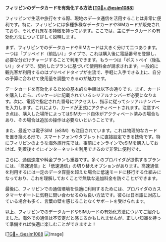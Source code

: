 **フィリピンのデータカードを有効化する方法 [[TG💪+ @esim1088](https://t.me/s/esim1088)]**

フィリピンで生活や旅行をする際、現地のデータ通信を活用することは非常に便利です。特に、フィリピンには多種多様なデータカードやSIMカードが販売されており、それぞれ異なる特徴を持っています。ここでは、主にデータカードの有効化方法について詳しく説明します。

まず、フィリピンでのデータカードやSIMカードは大きく分けて二つあります。一つは「プリペイド（前払い）」タイプで、これは購入後に電話番号を登録し、必要な分だけチャージすることで利用できます。もう一つは「ポストペイ（後払い）」タイプで、契約したプランに基づいて使用料金が請求されます。一般的に観光客が利用するのはプリペイドタイプが主流で、手軽に入手できる上に、自分の予算に合わせて使用量を調整できるのが魅力です。

データカードを有効化するための基本的な手順は以下の通りです。まず、カードを購入したら、パッケージに記載されているシリアルナンバーが必要になります。次に、電話で指定された番号にアクセスし、指示に従ってシリアルナンバーを入力します。これにより、カードが正式にアクティベートされます。注意すべき点は、購入した場所によってはSIMカード自体がアクティベート済みの場合もあり、その場合は追加の操作は必要ないということです。

また、最近では電子SIM（eSIM）も注目されています。これは物理的なカードを置き換える形で、スマートフォンやタブレットに直接設定できる技術です。特にフィリピンのような海外旅行先では、事前にオンラインでeSIMを購入しておけば、到着後すぐにインターネットを利用できるので非常に便利です。

さらに、通信速度や料金プランも重要です。多くのプロバイダが提供するプランには、「高速通信」と「低速通信」の切り替えオプションがあります。高速通信を利用するには一定のデータ容量を超えた場合に低速モードに移行する仕組みになっており、これを理解しておくことで無駄な追加料金を防ぐことができます。

最後に、フィリピンでの通信環境を快適に利用するためには、プロバイダのカスタマーサポートに気軽に問い合わせるのも良い方法です。彼らは日本語に対応している場合も多く、言葉の壁を感じることなくサポートを受けられます。

以上、フィリピンでのデータカードやSIMカードの有効化方法についてご紹介しました。海外での通信は不安定だと感じるかもしれませんが、正しい知識を持って準備すれば快適に楽しむことができますよ！

[[TG💪+ @esim1088](https://t.me/s/esim1088) ![Image](https://i.postimg.cc/Y0z9fWf4/image.png)]